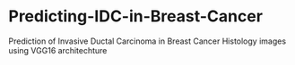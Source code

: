 # Predicting-IDC-in-Breast-Cancer
Prediction of Invasive Ductal Carcinoma in Breast Cancer Histology images using VGG16 architechture
